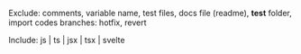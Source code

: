 Exclude:
comments, variable name, test files, docs file (readme), __test__ folder, import codes
branches: hotfix, revert

Include:
js | ts | jsx | tsx | svelte